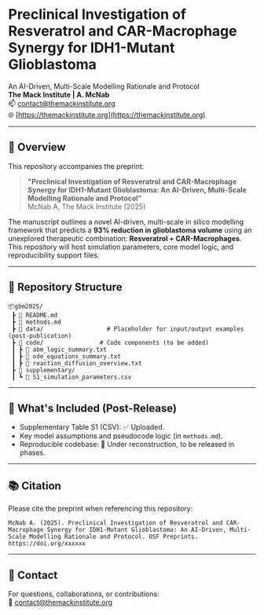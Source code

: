 # Preclinical Investigation of Resveratrol and CAR-Macrophage Synergy for IDH1-Mutant Glioblastoma

An AI-Driven, Multi-Scale Modelling Rationale and Protocol  
**The Mack Institute | A. McNab**  
📫 contact@themackinstitute.org  
🌐 [https://themackinstitute.org](https://themackinstitute.org)

---

## 📄 Overview
This repository accompanies the preprint:
> **"Preclinical Investigation of Resveratrol and CAR-Macrophage Synergy for IDH1-Mutant Glioblastoma: An AI-Driven, Multi-Scale Modelling Rationale and Protocol"**  
> McNab A, The Mack Institute (2025)

The manuscript outlines a novel AI-driven, multi-scale in silico modelling framework that predicts a **93% reduction in glioblastoma volume** using an unexplored therapeutic combination: **Resveratrol + CAR-Macrophages**. This repository will host simulation parameters, core model logic, and reproducibility support files.

---

## 📁 Repository Structure
```
📦gbm2025/
 ┣ 📄 README.md
 ┣ 📄 methods.md
 ┣ 📂 data/                  # Placeholder for input/output examples (post-publication)
 ┣ 📂 code/                # Code components (to be added)
 ┃ ┣ 📜 abm_logic_summary.txt
 ┃ ┣ 📜 ode_equations_summary.txt
 ┃ ┣ 📜 reaction_diffusion_overview.txt
 ┣ 📂 supplementary/
 ┃ ┗ 📜 S1_simulation_parameters.csv
```

---

## 📌 What's Included (Post-Release)
- Supplementary Table S1 (CSV): ✅ Uploaded.
- Key model assumptions and pseudocode logic (in `methods.md`).
- Reproducible codebase: 🚧 Under reconstruction, to be released in phases.

---

## 📚 Citation
Please cite the preprint when referencing this repository:
```
McNab A. (2025). Preclinical Investigation of Resveratrol and CAR-Macrophage Synergy for IDH1-Mutant Glioblastoma: An AI-Driven, Multi-Scale Modelling Rationale and Protocol. OSF Preprints. https://doi.org/xxxxxx
```

---

## 🤝 Contact
For questions, collaborations, or contributions:  
📧 contact@themackinstitute.org
